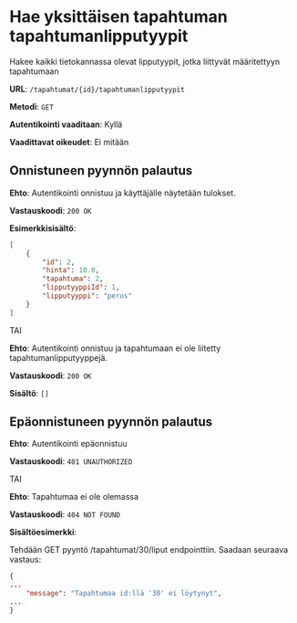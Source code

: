 # Hae yksittäisen tapahtuman tapahtumanlipputyypit

Hakee kaikki tietokannassa olevat lipputyypit, jotka liittyvät määritettyyn tapahtumaan

__URL__: `/tapahtumat/{id}/tapahtumanlipputyypit`

__Metodi__: `GET`

__Autentikointi vaaditaan__: Kyllä

__Vaadittavat oikeudet__: Ei mitään

## Onnistuneen pyynnön palautus

__Ehto__: Autentikointi onnistuu ja käyttäjälle näytetään tulokset.

__Vastauskoodi__: `200 OK`

__Esimerkkisisältö__:
```json
[
    {
        "id": 2,
        "hinta": 10.0,
        "tapahtuma": 2,
        "lipputyyppiId": 1,
        "lipputyyppi": "perus"
    }
]
```

TAI

__Ehto__: Autentikointi onnistuu ja tapahtumaan ei ole liitetty tapahtumanlipputyyppejä.

__Vastauskoodi__: `200 OK`

__Sisältö__: `[]`

## Epäonnistuneen pyynnön palautus

__Ehto__: Autentikointi epäonnistuu

__Vastauskoodi__: `401 UNAUTHORIZED`

TAI

__Ehto__: Tapahtumaa ei ole olemassa

__Vastauskoodi__: `404 NOT FOUND`

__Sisältöesimerkki__: 

Tehdään GET pyyntö /tapahtumat/30/liput endpointtiin. Saadaan seuraava vastaus:

```json
{
...
    "message": "Tapahtumaa id:llä '30' ei löytynyt",
...
}
```
